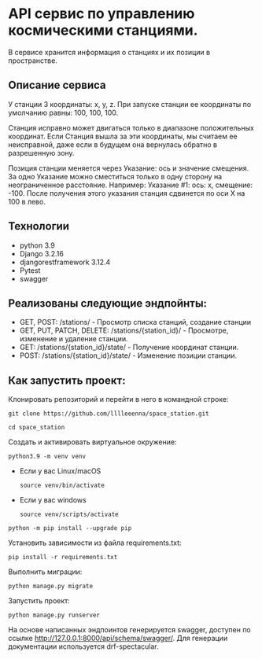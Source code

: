 # API cервис по управлению космическими станциями.
В сервисе хранится информация о станциях и их позиции в пространстве. 

## Описание сервиса
У станции 3 координаты: x, y, z. 
При запуске станции ее координаты по умолчанию равны: 100, 100, 100.

Станция исправно может двигаться только в диапазоне положительных координат.
Если Станция вышла за эти координаты, мы считаем ее неисправной,
даже если в будущем она вернулась обратно в разрешенную зону.

Позиция станции меняется через Указание: ось и значение смещения.
За одно Указание можно сместиться только в одну сторону на неограниченное
расстояние.
Например:
Указание #1: ось: x, смещение: -100.
После получения этого указания станция сдвинется по оси X на 100 в лево.

## Технологии
- python 3.9
- Django 3.2.16
- djangorestframework 3.12.4
- Pytest
- swagger

## Реализованы следующие эндпойнты:
* GET, POST: /stations/ - Просмотр списка станций, создание станции
* GET, PUT, PATCH, DELETE: /stations/{station_id}/ - Просмотре, изменение
  и удаление станции.
* GET: /stations/{station_id}/state/ - Получение координат станции.
* POST: /stations/{station_id}/state/ - Изменение позиции станции.

## Как запустить проект:

Клонировать репозиторий и перейти в него в командной строке:

```
git clone https://github.com/lllleeenna/space_station.git
```

```
cd space_station
```

Cоздать и активировать виртуальное окружение:

```
python3.9 -m venv venv
```

* Если у вас Linux/macOS

    ```
    source venv/bin/activate
    ```

* Если у вас windows

    ```
    source venv/scripts/activate
    ```

```
python -m pip install --upgrade pip
```

Установить зависимости из файла requirements.txt:

```
pip install -r requirements.txt
```

Выполнить миграции:

```
python manage.py migrate
```

Запустить проект:

```
python manage.py runserver
```

На основе написанных эндпоинтов генерируется swagger, 
доступен по ссылке http://127.0.0.1:8000/api/schema/swagger/. 
Для генерации документации используется drf-spectacular. 